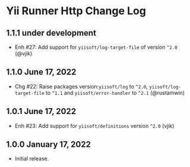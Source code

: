 # Yii Runner Http Change Log

## 1.1.1 under development

- Enh #27: Add support for `yiisoft/log-target-file` of version `^2.0` (@vjik)

## 1.1.0 June 17, 2022

- Chg #22: Raise packages version:`yiisoft/log` to `^2.0`, `yiisoft/log-target-file` to `^1.1` and 
  `yiisoft/error-handler` to `^2.1` (@rustamwin)

## 1.0.1 June 17, 2022

- Enh #23: Add support for `yiisoft/definitions` version `^2.0` (vjik)

## 1.0.0 January 17, 2022

- Initial release.
